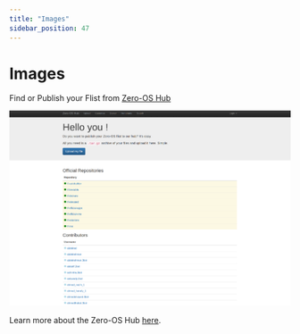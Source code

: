 ```yaml
---
title: "Images"
sidebar_position: 47
---
```


# Images

Find or Publish your Flist from [Zero-OS Hub](https://hub.grid.tf/)

![](./img/0_hub.png)

Learn more about the Zero-OS Hub [here](../../developers/flist/flist_hub/zos_hub.md).